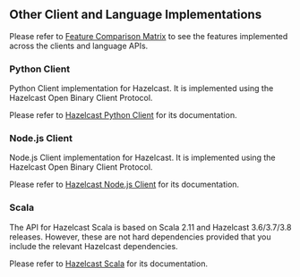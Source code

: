 
## Other Client and Language Implementations



Please refer to <a href="https://hazelcast.org/clients-languages/" target="_blank">Feature Comparison Matrix</a> to see the features implemented across the clients and language APIs.


### Python Client


Python Client implementation for Hazelcast. It is implemented using the Hazelcast Open Binary Client Protocol. 

Please refer to <a href="http://hazelcast.github.io/hazelcast-python-client/" target="_blank">Hazelcast Python Client</a> for its documentation. 

### Node.js Client

Node.js Client implementation for Hazelcast. It is implemented using the Hazelcast Open Binary Client Protocol. 

Please refer to <a href="https://github.com/hazelcast/hazelcast-nodejs-client" target="_blank">Hazelcast Node.js Client</a> for its documentation. 

### Scala 

The API for Hazelcast Scala is based on Scala 2.11 and Hazelcast 3.6/3.7/3.8 releases. However, these are not hard dependencies provided that you include the relevant Hazelcast dependencies.

Please refer to <a href="https://github.com/hazelcast/hazelcast-scala" target="_blank">Hazelcast Scala</a> for its documentation. 

